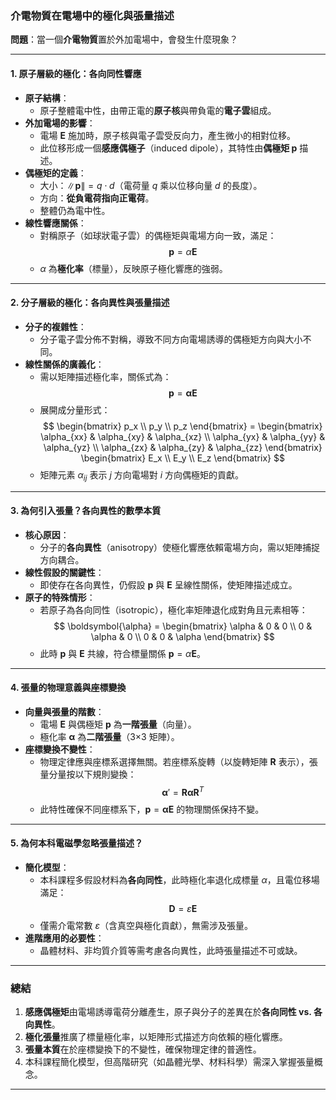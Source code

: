 
### **介電物質在電場中的極化與張量描述**  

**問題**：當一個**介電物質**置於外加電場中，會發生什麼現象？  

---

#### **1. 原子層級的極化：各向同性響應**  
- **原子結構**：  
  - 原子整體電中性，由帶正電的**原子核**與帶負電的**電子雲**組成。  
- **外加電場的影響**：  
  - 電場 $\mathbf{E}$ 施加時，原子核與電子雲受反向力，產生微小的相對位移。  
  - 此位移形成一個**感應偶極子**（induced dipole），其特性由**偶極矩 $\mathbf{p}$** 描述。  
- **偶極矩的定義**：  
  - 大小：$\|\mathbf{p}\| = q \cdot d$（電荷量 $q$ 乘以位移向量 $d$ 的長度）。  
  - 方向：**從負電荷指向正電荷**。  
  - 整體仍為電中性。  
- **線性響應關係**：  
  - 對稱原子（如球狀電子雲）的偶極矩與電場方向一致，滿足：  
    $$
    \mathbf{p} = \alpha \mathbf{E}
    $$  
  - $\alpha$ 為**極化率**（標量），反映原子極化響應的強弱。  

---

#### **2. 分子層級的極化：各向異性與張量描述**  
- **分子的複雜性**：  
  - 分子電子雲分佈不對稱，導致不同方向電場誘導的偶極矩方向與大小不同。  
- **線性關係的廣義化**：  
  - 需以矩陣描述極化率，關係式為：  
    $$
    \mathbf{p} = \boldsymbol{\alpha} \mathbf{E}
    $$  
  - 展開成分量形式：  
    $$
    \begin{bmatrix} p_x \\ p_y \\ p_z \end{bmatrix} =
    \begin{bmatrix} 
    \alpha_{xx} & \alpha_{xy} & \alpha_{xz} \\ 
    \alpha_{yx} & \alpha_{yy} & \alpha_{yz} \\ 
    \alpha_{zx} & \alpha_{zy} & \alpha_{zz} 
    \end{bmatrix}
    \begin{bmatrix} E_x \\ E_y \\ E_z \end{bmatrix}
    $$  
  - 矩陣元素 $\alpha_{ij}$ 表示 $j$ 方向電場對 $i$ 方向偶極矩的貢獻。  

---

#### **3. 為何引入張量？各向異性的數學本質**  
- **核心原因**：  
  - 分子的**各向異性**（anisotropy）使極化響應依賴電場方向，需以矩陣捕捉方向耦合。  
- **線性假設的關鍵性**：  
  - 即使存在各向異性，仍假設 $\mathbf{p}$ 與 $\mathbf{E}$ 呈線性關係，使矩陣描述成立。  
- **原子的特殊情形**：  
  - 若原子為各向同性（isotropic），極化率矩陣退化成對角且元素相等：  
    $$
    \boldsymbol{\alpha} = 
    \begin{bmatrix} 
    \alpha & 0 & 0 \\ 
    0 & \alpha & 0 \\ 
    0 & 0 & \alpha 
    \end{bmatrix}
    $$  
  - 此時 $\mathbf{p}$ 與 $\mathbf{E}$ 共線，符合標量關係 $\mathbf{p} = \alpha \mathbf{E}$。  

---

#### **4. 張量的物理意義與座標變換**  
- **向量與張量的階數**：  
  - 電場 $\mathbf{E}$ 與偶極矩 $\mathbf{p}$ 為**一階張量**（向量）。  
  - 極化率 $\boldsymbol{\alpha}$ 為**二階張量**（3×3 矩陣）。  
- **座標變換不變性**：  
  - 物理定律應與座標系選擇無關。若座標系旋轉（以旋轉矩陣 $\mathbf{R}$ 表示），張量分量按以下規則變換：  
    $$
    \boldsymbol{\alpha}' = \mathbf{R} \boldsymbol{\alpha} \mathbf{R}^T
    $$  
  - 此特性確保不同座標系下，$\mathbf{p} = \boldsymbol{\alpha} \mathbf{E}$ 的物理關係保持不變。  

---

#### **5. 為何本科電磁學忽略張量描述？**  
- **簡化模型**：  
  - 本科課程多假設材料為**各向同性**，此時極化率退化成標量 $\alpha$，且電位移場滿足：  
    $$
    \mathbf{D} = \varepsilon \mathbf{E}
    $$  
  - 僅需介電常數 $\varepsilon$（含真空與極化貢獻），無需涉及張量。  
- **進階應用的必要性**：  
  - 晶體材料、非均質介質等需考慮各向異性，此時張量描述不可或缺。  

---

### **總結**  
1. **感應偶極矩**由電場誘導電荷分離產生，原子與分子的差異在於**各向同性 vs. 各向異性**。  
2. **極化張量**推廣了標量極化率，以矩陣形式描述方向依賴的極化響應。  
3. **張量本質**在於座標變換下的不變性，確保物理定律的普適性。  
4. 本科課程簡化模型，但高階研究（如晶體光學、材料科學）需深入掌握張量概念。  

---

